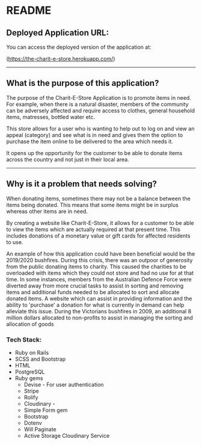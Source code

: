 # README

## Deployed Application URL: 

You can access the deployed version of the application at:  

(https://the-charit-e-store.herokuapp.com/)

---

## What is the purpose of this application?  

The purpose of the Charit-E-Store Application is to promote items in need. For example, when there is a natural disaster, members of the community can be adversely affected and require access to clothes, general household items, matresses, bottled water etc. 

This store allows for a user who is wanting to help out to log on and view an appeal (category) and see what is in need and gives them the option to purchase the item online to be delivered to the area which needs it.

It opens up the opportunity for the customer to be able to donate items across the country and not just in their local area.

---

## Why is it a problem that needs solving?

When donating items, sometimes there may not be a balance between the items being donated. This means that some items might be in surplus whereas other items are in need.

By creating a website like Charit-E-Store, it allows for a customer to be able to view the items which are actually required at that present time. This includes donations of a monetary value or gift cards for affected residents to use.

An example of how this application could have been beneficial would be the 2019/2020 bushfires. During this crisis, there was an outpoor of generosity from the public donating items to charity. This caused the charities to be overloaded with items which they could not store and had no use for at that time. In some instances, members from the Australian Defence Force were diverted away from more crucial tasks to assist in sorting and removing items and additional funds needed to be allocated to sort and allocate donated items. A website which can assist in providing information and the ability to 'purchase' a donation for what is currently in demand can help alleviate this issue.
During the Victorians bushfires in 2009, an additional 8 million dollars allocated to non-profits to assist in managing the sorting and allocation of goods

### Tech Stack:
* Ruby on Rails
* SCSS and Bootstrap
* HTML
* PostgreSQL
* Ruby gems
    * Devise - For user authentication
    * Stripe
    * Rolify
    * Cloudinary -  
    * Simple Form gem
    * Bootstrap
    * Dotenv
    * Will Paginate
    * Active Storage Cloudinary Service

